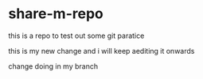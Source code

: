 # share-m-repo
this is a repo to test out some git paratice 

this is my new change and i will keep aediting it onwards

change doing in my branch